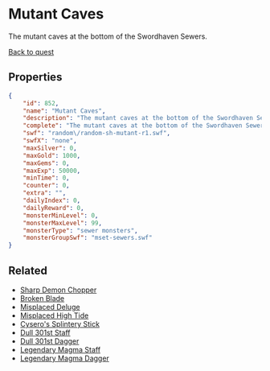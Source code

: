 # Mutant Caves

The mutant caves at the bottom of the Swordhaven Sewers.

[Back to quest](../quests.md)

## Properties

```json
{
    "id": 852,
    "name": "Mutant Caves",
    "description": "The mutant caves at the bottom of the Swordhaven Sewers.",
    "complete": "The mutant caves at the bottom of the Swordhaven Sewers.",
    "swf": "random\/random-sh-mutant-r1.swf",
    "swfX": "none",
    "maxSilver": 0,
    "maxGold": 1000,
    "maxGems": 0,
    "maxExp": 50000,
    "minTime": 0,
    "counter": 0,
    "extra": "",
    "dailyIndex": 0,
    "dailyReward": 0,
    "monsterMinLevel": 0,
    "monsterMaxLevel": 99,
    "monsterType": "sewer monsters",
    "monsterGroupSwf": "mset-sewers.swf"
}
```

## Related

- [Sharp Demon Chopper](../items/6295-sharp-demon-chopper.md)
- [Broken Blade](../items/6296-broken-blade.md)
- [Misplaced Deluge](../items/6297-misplaced-deluge.md)
- [Misplaced High Tide](../items/6298-misplaced-high-tide.md)
- [Cysero's Splintery Stick](../items/6299-cysero-s-splintery-stick.md)
- [Dull 301st Staff](../items/6300-dull-301st-staff.md)
- [Dull 301st Dagger](../items/6301-dull-301st-dagger.md)
- [Legendary Magma Staff](../items/6302-legendary-magma-staff.md)
- [Legendary Magma Dagger](../items/6315-legendary-magma-dagger.md)

